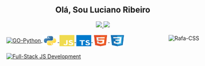 ## <div align="center">Olá, Sou Luciano Ribeiro</div>
 <div align="center">
  <a href="https://github.com/lucianorbr">
  <img height="180em" src="https://github-readme-stats.vercel.app/api?username=lucianorbr&show_icons=true&theme=dracula&include_all_commits=true&count_private=true"/>
  <img height="180em" src="https://github-readme-stats.vercel.app/api/top-langs/?username=lucianorbr&layout=compact&langs_count=7&theme=dracula"/>
</div>
<div align="left" style="display: inline_block"><br>
  <img align="center" alt="GO-Python" height="30" width="30" src="https://img.icons8.com/color/50/000000/golang.png">
  <img align="center" alt="Rafa-Python" height="30" width="40" src="https://raw.githubusercontent.com/devicons/devicon/master/icons/python/python-original.svg">
  <img align="center" alt="Rafa-Js" height="30" width="40" src="https://raw.githubusercontent.com/devicons/devicon/master/icons/javascript/javascript-plain.svg">
  <img align="center" alt="Rafa-Ts" height="30" width="40" src="https://raw.githubusercontent.com/devicons/devicon/master/icons/typescript/typescript-plain.svg">
  <img align="center" alt="Rafa-HTML" height="30" width="40" src="https://raw.githubusercontent.com/devicons/devicon/master/icons/html5/html5-original.svg">
  <img align="center" alt="Rafa-CSS" height="30" width="40" src="https://raw.githubusercontent.com/devicons/devicon/master/icons/css3/css3-original.svg">
  <a href="https://www.linkedin.com/in/lucianoribeirodevsup/" target="_blank"> <img align="right" alt="Rafa-CSS" src="https://img.shields.io/badge/-LinkedIn-%230077B5?style=for-         the-badge&logo=linkedin&logoColor=white" target="_blank"></a> 
 
</div>
  
  <br>
  
  <div> 
   <a href="https://github.com/IsaacAlves7/javascript-programming"><img align="center" src="https://miro.medium.com/max/3200/1*OF0xEMkWBv-69zvmNs6RDQ.gif" title="Full-Stack JS           Development"/></a>
  </div>
  
  <br>
 

 
